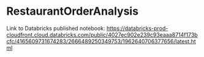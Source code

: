 # RestaurantOrderAnalysis

Link to Databricks published notebook: 
https://databricks-prod-cloudfront.cloud.databricks.com/public/4027ec902e239c93eaaa8714f173bcfc/4165609731674283/2666489250349753/1962640706377656/latest.html
